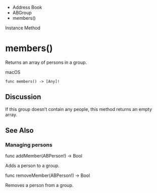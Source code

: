 

- Address Book
- ABGroup
-  members() 

Instance Method

# members()

Returns an array of persons in a group.

macOS

``` source
func members() -> [Any]!
```

## Discussion

If this group doesn’t contain any people, this method returns an empty array.

## See Also

### Managing persons

func addMember(ABPerson!) -> Bool

Adds a person to a group.

func removeMember(ABPerson!) -> Bool

Removes a person from a group.

